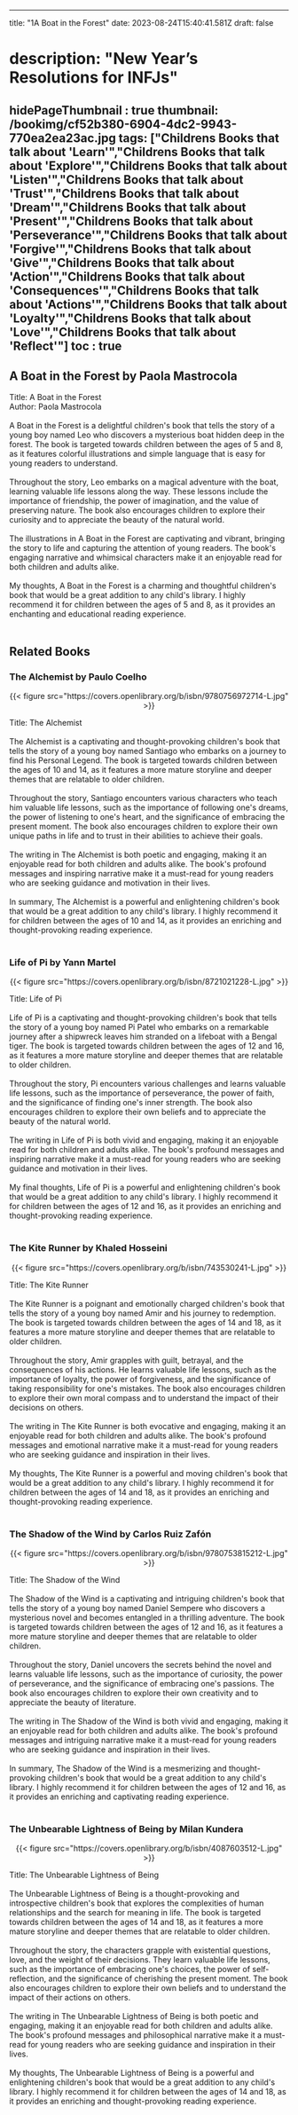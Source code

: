 
---
title: "1A Boat in the Forest"
date: 2023-08-24T15:40:41.581Z
draft: false
# description: "New Year’s Resolutions for INFJs"
hidePageThumbnail : true
thumbnail: /bookimg/cf52b380-6904-4dc2-9943-770ea2ea23ac.jpg
tags: ["Childrens Books that talk about 'Learn'","Childrens Books that talk about 'Explore'","Childrens Books that talk about 'Listen'","Childrens Books that talk about 'Trust'","Childrens Books that talk about 'Dream'","Childrens Books that talk about 'Present'","Childrens Books that talk about 'Perseverance'","Childrens Books that talk about 'Forgive'","Childrens Books that talk about 'Give'","Childrens Books that talk about 'Action'","Childrens Books that talk about 'Consequences'","Childrens Books that talk about 'Actions'","Childrens Books that talk about 'Loyalty'","Childrens Books that talk about 'Love'","Childrens Books that talk about 'Reflect'"]
toc : true
---
## A Boat in the Forest by Paola Mastrocola

Title: A Boat in the Forest</br>
Author: Paola Mastrocola</br></br>
A Boat in the Forest is a delightful children's book that tells the story of a young boy named Leo who discovers a mysterious boat hidden deep in the forest. The book is targeted towards children between the ages of 5 and 8, as it features colorful illustrations and simple language that is easy for young readers to understand.</br></br>
Throughout the story, Leo embarks on a magical adventure with the boat, learning valuable life lessons along the way. These lessons include the importance of friendship, the power of imagination, and the value of preserving nature. The book also encourages children to explore their curiosity and to appreciate the beauty of the natural world.</br></br>
The illustrations in A Boat in the Forest are captivating and vibrant, bringing the story to life and capturing the attention of young readers. The book's engaging narrative and whimsical characters make it an enjoyable read for both children and adults alike.</br></br>
My thoughts, A Boat in the Forest is a charming and thoughtful children's book that would be a great addition to any child's library. I highly recommend it for children between the ages of 5 and 8, as it provides an enchanting and educational reading experience.</br></br>

## Related Books
### The Alchemist by Paulo Coelho
<center>
{{< figure src="https://covers.openlibrary.org/b/isbn/9780756972714-L.jpg" >}}
</center>

Title: The Alchemist</br></br>
The Alchemist is a captivating and thought-provoking children's book that tells the story of a young boy named Santiago who embarks on a journey to find his Personal Legend. The book is targeted towards children between the ages of 10 and 14, as it features a more mature storyline and deeper themes that are relatable to older children.</br></br>
Throughout the story, Santiago encounters various characters who teach him valuable life lessons, such as the importance of following one's dreams, the power of listening to one's heart, and the significance of embracing the present moment. The book also encourages children to explore their own unique paths in life and to trust in their abilities to achieve their goals.</br></br>
The writing in The Alchemist is both poetic and engaging, making it an enjoyable read for both children and adults alike. The book's profound messages and inspiring narrative make it a must-read for young readers who are seeking guidance and motivation in their lives.</br></br>
In summary, The Alchemist is a powerful and enlightening children's book that would be a great addition to any child's library. I highly recommend it for children between the ages of 10 and 14, as it provides an enriching and thought-provoking reading experience.</br></br>

### Life of Pi by Yann Martel
<center>
{{< figure src="https://covers.openlibrary.org/b/isbn/8721021228-L.jpg" >}}
</center>

Title: Life of Pi</br></br>
Life of Pi is a captivating and thought-provoking children's book that tells the story of a young boy named Pi Patel who embarks on a remarkable journey after a shipwreck leaves him stranded on a lifeboat with a Bengal tiger. The book is targeted towards children between the ages of 12 and 16, as it features a more mature storyline and deeper themes that are relatable to older children.</br></br>
Throughout the story, Pi encounters various challenges and learns valuable life lessons, such as the importance of perseverance, the power of faith, and the significance of finding one's inner strength. The book also encourages children to explore their own beliefs and to appreciate the beauty of the natural world.</br></br>
The writing in Life of Pi is both vivid and engaging, making it an enjoyable read for both children and adults alike. The book's profound messages and inspiring narrative make it a must-read for young readers who are seeking guidance and motivation in their lives.</br></br>
My final thoughts, Life of Pi is a powerful and enlightening children's book that would be a great addition to any child's library. I highly recommend it for children between the ages of 12 and 16, as it provides an enriching and thought-provoking reading experience.</br></br>

### The Kite Runner by Khaled Hosseini
<center>
{{< figure src="https://covers.openlibrary.org/b/isbn/743530241-L.jpg" >}}
</center>

Title: The Kite Runner</br></br>
The Kite Runner is a poignant and emotionally charged children's book that tells the story of a young boy named Amir and his journey to redemption. The book is targeted towards children between the ages of 14 and 18, as it features a more mature storyline and deeper themes that are relatable to older children.</br></br>
Throughout the story, Amir grapples with guilt, betrayal, and the consequences of his actions. He learns valuable life lessons, such as the importance of loyalty, the power of forgiveness, and the significance of taking responsibility for one's mistakes. The book also encourages children to explore their own moral compass and to understand the impact of their decisions on others.</br></br>
The writing in The Kite Runner is both evocative and engaging, making it an enjoyable read for both children and adults alike. The book's profound messages and emotional narrative make it a must-read for young readers who are seeking guidance and inspiration in their lives.</br></br>
My thoughts, The Kite Runner is a powerful and moving children's book that would be a great addition to any child's library. I highly recommend it for children between the ages of 14 and 18, as it provides an enriching and thought-provoking reading experience.</br></br>

### The Shadow of the Wind by Carlos Ruiz Zafón
<center>
{{< figure src="https://covers.openlibrary.org/b/isbn/9780753815212-L.jpg" >}}
</center>

Title: The Shadow of the Wind</br></br>
The Shadow of the Wind is a captivating and intriguing children's book that tells the story of a young boy named Daniel Sempere who discovers a mysterious novel and becomes entangled in a thrilling adventure. The book is targeted towards children between the ages of 12 and 16, as it features a more mature storyline and deeper themes that are relatable to older children.</br></br>
Throughout the story, Daniel uncovers the secrets behind the novel and learns valuable life lessons, such as the importance of curiosity, the power of perseverance, and the significance of embracing one's passions. The book also encourages children to explore their own creativity and to appreciate the beauty of literature.</br></br>
The writing in The Shadow of the Wind is both vivid and engaging, making it an enjoyable read for both children and adults alike. The book's profound messages and intriguing narrative make it a must-read for young readers who are seeking guidance and inspiration in their lives.</br></br>
In summary, The Shadow of the Wind is a mesmerizing and thought-provoking children's book that would be a great addition to any child's library. I highly recommend it for children between the ages of 12 and 16, as it provides an enriching and captivating reading experience.</br></br>

### The Unbearable Lightness of Being by Milan Kundera
<center>
{{< figure src="https://covers.openlibrary.org/b/isbn/4087603512-L.jpg" >}}
</center>

Title: The Unbearable Lightness of Being</br></br>
The Unbearable Lightness of Being is a thought-provoking and introspective children's book that explores the complexities of human relationships and the search for meaning in life. The book is targeted towards children between the ages of 14 and 18, as it features a more mature storyline and deeper themes that are relatable to older children.</br></br>
Throughout the story, the characters grapple with existential questions, love, and the weight of their decisions. They learn valuable life lessons, such as the importance of embracing one's choices, the power of self-reflection, and the significance of cherishing the present moment. The book also encourages children to explore their own beliefs and to understand the impact of their actions on others.</br></br>
The writing in The Unbearable Lightness of Being is both poetic and engaging, making it an enjoyable read for both children and adults alike. The book's profound messages and philosophical narrative make it a must-read for young readers who are seeking guidance and inspiration in their lives.</br></br>
My thoughts, The Unbearable Lightness of Being is a powerful and enlightening children's book that would be a great addition to any child's library. I highly recommend it for children between the ages of 14 and 18, as it provides an enriching and thought-provoking reading experience.</br></br>
